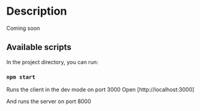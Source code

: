 # Description
Coming soon

## Available scripts

In the project directory, you can run:

### `npm start`

Runs the client in the dev mode on port 3000
Open [http://localhost:3000]

And runs the server on port 8000